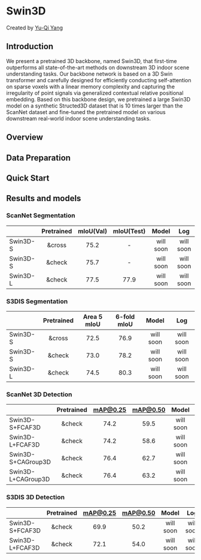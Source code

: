 # Swin3D
Created by <a href="https://yukichiii.github.io/" target="_blank">Yu-Qi Yang</a>
## Introduction
We present a pretrained 3D backbone, named Swin3D, that first-time outperforms all state-of-the-art methods on downstream 3D indoor scene understanding tasks. Our backbone network is based on a 3D Swin transformer and carefully designed for efficiently conducting self-attention on sparse voxels with a linear memory complexity and capturing the irregularity of point signals via generalized contextual relative positional embedding. Based on this backbone design, we pretrained a large Swin3D model on a synthetic Structed3D dataset that is 10 times larger than the ScanNet dataset and fine-tuned the pretrained model on various downstream real-world indoor scene understanding tasks.

## Overview

## Data Preparation

## Quick Start

## Results and models
### ScanNet Segmentation

|          | Pretrained | mIoU(Val) | mIoU(Test) |   Model   |    Log    |
| :------- | :--------: | :-------: | :--------: | :-------: | :-------: |
| Swin3D-S |   &cross   |   75.2    |     -      | will soon | will soon |
| Swin3D-S |   &check   |   75.7    |     -      | will soon | will soon |
| Swin3D-L |   &check   |   77.5    |    77.9    | will soon | will soon |


### S3DIS Segmentation

|          | Pretrained | Area 5 mIoU | 6-fold mIoU |   Model   |    Log    |
| :------- | :--------: | :---------: | :---------: | :-------: | :-------: |
| Swin3D-S |   &cross   |    72.5     |    76.9     | will soon | will soon |
| Swin3D-S |   &check   |    73.0     |    78.2     | will soon | will soon |
| Swin3D-L |   &check   |    74.5     |    80.3     | will soon | will soon |


### ScanNet 3D Detection


|                    | Pretrained | mAP@0.25 | mAP@0.50 |   Model   |    Log    |
| :----------------- | :--------: | :------: | :------: | :-------: | :-------: |
| Swin3D-S+FCAF3D    |   &check   |   74.2   |   59.5   | will soon | will soon |
| Swin3D-L+FCAF3D    |   &check   |   74.2   |   58.6   | will soon | will soon |
| Swin3D-S+CAGroup3D |   &check   |   76.4   |   62.7   | will soon | will soon |
| Swin3D-L+CAGroup3D |   &check   |   76.4   |   63.2   | will soon | will soon |

### S3DIS 3D Detection

|                 | Pretrained | mAP@0.25 | mAP@0.50 |   Model   |    Log    |
| :-------------- | :--------: | :------: | :------: | :-------: | :-------: |
| Swin3D-S+FCAF3D |   &check   |   69.9   |   50.2   | will soon | will soon |
| Swin3D-L+FCAF3D |   &check   |   72.1   |   54.0   | will soon | will soon |
